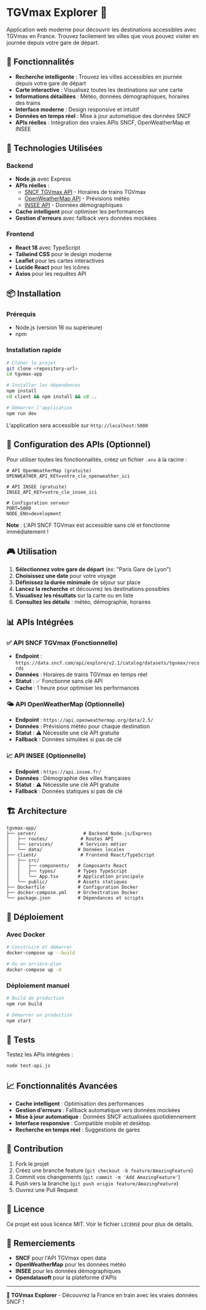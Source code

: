 # TGVmax Explorer 🚅

Application web moderne pour découvrir les destinations accessibles avec TGVmax en France. Trouvez facilement les villes que vous pouvez visiter en journée depuis votre gare de départ.

## 🎯 Fonctionnalités

- **Recherche intelligente** : Trouvez les villes accessibles en journée depuis votre gare de départ
- **Carte interactive** : Visualisez toutes les destinations sur une carte
- **Informations détaillées** : Météo, données démographiques, horaires des trains
- **Interface moderne** : Design responsive et intuitif
- **Données en temps réel** : Mise à jour automatique des données SNCF
- **APIs réelles** : Intégration des vraies APIs SNCF, OpenWeatherMap et INSEE

## 🚀 Technologies Utilisées

### Backend
- **Node.js** avec Express
- **APIs réelles** :
  - [SNCF TGVmax API](https://data.sncf.com/api/explore/v2.1/catalog/datasets/tgvmax/records) - Horaires de trains TGVmax
  - [OpenWeatherMap API](https://openweathermap.org/api) - Prévisions météo
  - [INSEE API](https://api.insee.fr/) - Données démographiques
- **Cache intelligent** pour optimiser les performances
- **Gestion d'erreurs** avec fallback vers données mockées

### Frontend
- **React 18** avec TypeScript
- **Tailwind CSS** pour le design moderne
- **Leaflet** pour les cartes interactives
- **Lucide React** pour les icônes
- **Axios** pour les requêtes API

## 📦 Installation

### Prérequis
- Node.js (version 16 ou supérieure)
- npm

### Installation rapide
```bash
# Cloner le projet
git clone <repository-url>
cd tgvmax-app

# Installer les dépendances
npm install
cd client && npm install && cd ..

# Démarrer l'application
npm run dev
```

L'application sera accessible sur `http://localhost:5000`

## 🔧 Configuration des APIs (Optionnel)

Pour utiliser toutes les fonctionnalités, créez un fichier `.env` à la racine :

```env
# API OpenWeatherMap (gratuite)
OPENWEATHER_API_KEY=votre_cle_openweather_ici

# API INSEE (gratuite)
INSEE_API_KEY=votre_cle_insee_ici

# Configuration serveur
PORT=5000
NODE_ENV=development
```

**Note** : L'API SNCF TGVmax est accessible sans clé et fonctionne immédiatement !

## 🎮 Utilisation

1. **Sélectionnez votre gare de départ** (ex: "Paris Gare de Lyon")
2. **Choisissez une date** pour votre voyage
3. **Définissez la durée minimale** de séjour sur place
4. **Lancez la recherche** et découvrez les destinations possibles
5. **Visualisez les résultats** sur la carte ou en liste
6. **Consultez les détails** : météo, démographie, horaires

## 📊 APIs Intégrées

### ✅ API SNCF TGVmax (Fonctionnelle)
- **Endpoint** : `https://data.sncf.com/api/explore/v2.1/catalog/datasets/tgvmax/records`
- **Données** : Horaires de trains TGVmax en temps réel
- **Statut** : ✅ Fonctionne sans clé API
- **Cache** : 1 heure pour optimiser les performances

### 🌤️ API OpenWeatherMap (Optionnelle)
- **Endpoint** : `https://api.openweathermap.org/data/2.5/`
- **Données** : Prévisions météo pour chaque destination
- **Statut** : ⚠️ Nécessite une clé API gratuite
- **Fallback** : Données simulées si pas de clé

### 📈 API INSEE (Optionnelle)
- **Endpoint** : `https://api.insee.fr/`
- **Données** : Démographie des villes françaises
- **Statut** : ⚠️ Nécessite une clé API gratuite
- **Fallback** : Données statiques si pas de clé

## 🏗️ Architecture

```
tgvmax-app/
├── server/                 # Backend Node.js/Express
│   ├── routes/            # Routes API
│   ├── services/          # Services métier
│   └── data/             # Données locales
├── client/                # Frontend React/TypeScript
│   ├── src/
│   │   ├── components/   # Composants React
│   │   ├── types/        # Types TypeScript
│   │   └── App.tsx       # Application principale
│   └── public/           # Assets statiques
├── Dockerfile            # Configuration Docker
├── docker-compose.yml    # Orchestration Docker
└── package.json          # Dépendances et scripts
```

## 🚀 Déploiement

### Avec Docker
```bash
# Construire et démarrer
docker-compose up --build

# Ou en arrière-plan
docker-compose up -d
```

### Déploiement manuel
```bash
# Build de production
npm run build

# Démarrer en production
npm start
```

## 🧪 Tests

Testez les APIs intégrées :
```bash
node test-api.js
```

## 📈 Fonctionnalités Avancées

- **Cache intelligent** : Optimisation des performances
- **Gestion d'erreurs** : Fallback automatique vers données mockées
- **Mise à jour automatique** : Données SNCF actualisées quotidiennement
- **Interface responsive** : Compatible mobile et desktop
- **Recherche en temps réel** : Suggestions de gares

## 🤝 Contribution

1. Fork le projet
2. Créez une branche feature (`git checkout -b feature/AmazingFeature`)
3. Commit vos changements (`git commit -m 'Add AmazingFeature'`)
4. Push vers la branche (`git push origin feature/AmazingFeature`)
5. Ouvrez une Pull Request

## 📄 Licence

Ce projet est sous licence MIT. Voir le fichier `LICENSE` pour plus de détails.

## 🙏 Remerciements

- **SNCF** pour l'API TGVmax open data
- **OpenWeatherMap** pour les données météo
- **INSEE** pour les données démographiques
- **Opendatasoft** pour la plateforme d'APIs

---

**🚅 TGVmax Explorer** - Découvrez la France en train avec les vraies données SNCF ! 